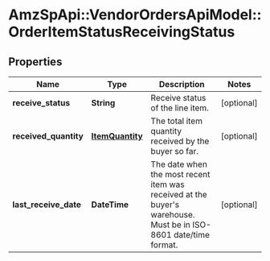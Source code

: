 # AmzSpApi::VendorOrdersApiModel::OrderItemStatusReceivingStatus

## Properties
Name | Type | Description | Notes
------------ | ------------- | ------------- | -------------
**receive_status** | **String** | Receive status of the line item. | [optional] 
**received_quantity** | [**ItemQuantity**](ItemQuantity.md) | The total item quantity received by the buyer so far. | [optional] 
**last_receive_date** | **DateTime** | The date when the most recent item was received at the buyer&#39;s warehouse. Must be in ISO-8601 date/time format. | [optional] 


